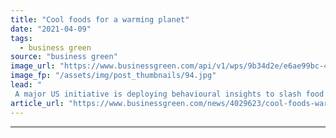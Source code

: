```yaml
---
title: "Cool foods for a warming planet"
date: "2021-04-09"
tags: 
  - business green
source: "business green"
image_url: "https://www.businessgreen.com/api/v1/wps/9b34d2e/e6ae99bc-4f70-443d-b394-5faed718231d/1/Genentech-185x114.jpg"
image_fp: "/assets/img/post_thumbnails/94.jpg"
lead: "
 A major US initiative is deploying behavioural insights to slash food waste at corporate canteens ..."
article_url: "https://www.businessgreen.com/news/4029623/cool-foods-warming-planet"
---
```


---

